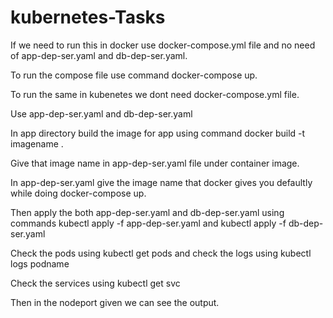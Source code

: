 # kubernetes-Tasks
If we need to run this in docker use docker-compose.yml file and no need of app-dep-ser.yaml and db-dep-ser.yaml.

To run the compose file use command docker-compose up.

To run the same in kubenetes we dont need docker-compose.yml file.

Use app-dep-ser.yaml and db-dep-ser.yaml

In app directory build the image for app using command docker build -t imagename .

Give that image name in app-dep-ser.yaml file under container image.

In app-dep-ser.yaml give the image name that docker gives you defaultly while doing docker-compose up.

Then apply the both app-dep-ser.yaml and db-dep-ser.yaml using commands kubectl apply -f app-dep-ser.yaml and kubectl apply -f db-dep-ser.yaml

Check the pods using kubectl get pods and check the logs using kubectl logs podname

Check the services using kubectl get svc

Then in the nodeport given we can see the output.
